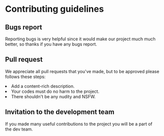 # Contributing guidelines

## Bugs report
Reporting bugs is very helpful since it would make our project much much better, so thanks if you have any bugs report.

## Pull request
We appreciate all pull requests that you've made, but to be approved please follows these steps:
<li>Add a content-rich description.</li>
<li>Your codes must do no harm to the project.</li>
<li>There shouldn't be any nudity and NSFW.</li>

## Invitation to the development team
If you made many useful contributions to the project you will be a part of the dev team.
